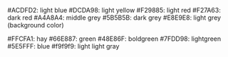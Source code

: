 #ACDFD2: light blue
#DCDA98: light yellow
#F29885: light red
#F27A63: dark red
#A4A8A4: middle grey
#5B5B5B: dark grey
#E8E9E8: light grey (background color)


#FFCFA1: hay
#66E887: green
#48E86F: boldgreen
#7FDD98: lightgreen
#5E5FFF: blue
#f9f9f9: light light gray